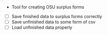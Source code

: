 - Tool for creating OSU surplus forms

- [ ] Save finished data to surplus forms correctly
- [ ] Save unfinished data to some form of csv
- [ ] Load unfinished data properly
